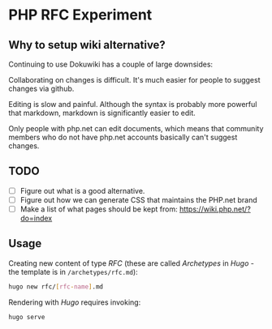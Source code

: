 PHP RFC Experiment
==================

## Why to setup wiki alternative?

Continuing to use Dokuwiki has a couple of large downsides:

Collaborating on changes is difficult. It's much easier for people 
to suggest changes via github.

Editing is slow and painful. Although the syntax is probably more 
powerful that markdown, markdown is significantly easier to edit.

Only people with php.net can edit documents, which means that 
community members who do not have php.net accounts basically can't 
suggest changes.

## TODO

* [ ] Figure out what is a good alternative.
* [ ] Figure out how we can generate CSS that maintains the PHP.net brand
* [ ] Make a list of what pages should be kept from: https://wiki.php.net/?do=index

## Usage

Creating new content of type *RFC* (these are called _Archetypes_ 
in *Hugo* - the template is in `/archetypes/rfc.md`):

```bash
hugo new rfc/[rfc-name].md
```

Rendering with *Hugo* requires invoking:

```bash
hugo serve
```
